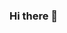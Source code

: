 ### Hi there 👋

<!--
**ChahatKumar/ChahatKumar** is a ✨ _special_ ✨ repository because its `README.md` (this file) appears on your GitHub profile.

->I am a Second year Undergrad, trying to learn different technologies.
